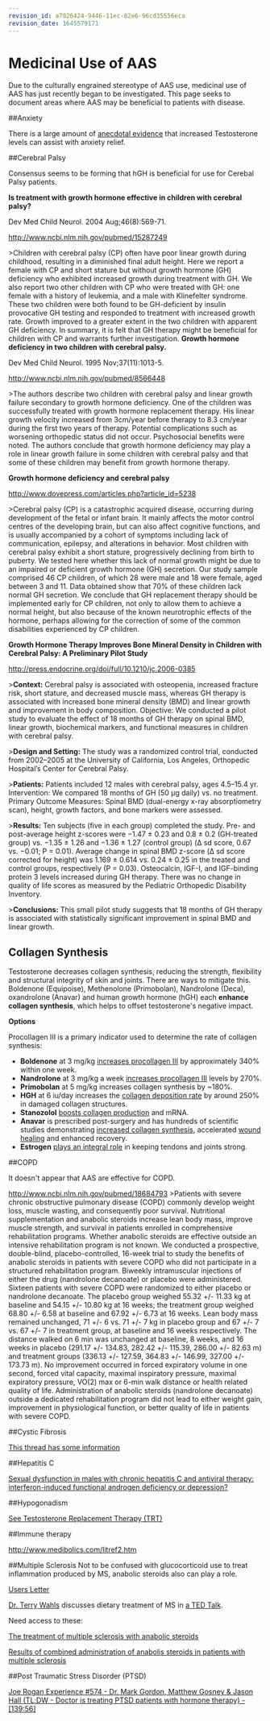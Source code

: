 ```yaml
---
revision_id: a7026424-9446-11ec-82e6-96cd35556eca
revision_date: 1645579171
---
```


# Medicinal Use of AAS
Due to the culturally engrained stereotype of AAS use, medicinal use of AAS has just recently began to be investigated.  This page seeks to document areas where AAS may be beneficial to patients with disease.

##Anxiety

There is a large amount of [anecdotal evidence](http://www.reddit.com/r/steroids/comments/20456n/the_wonder_drug/) that increased Testosterone levels can assist with anxiety relief.

##Cerebral Palsy

Consensus seems to be forming that hGH is beneficial for use for Cerebal Palsy patients.

**Is treatment with growth hormone effective in children with cerebral palsy?**

Dev Med Child Neurol. 2004 Aug;46(8):569-71.

http://www.ncbi.nlm.nih.gov/pubmed/15287249

&gt;Children with cerebral palsy (CP) often have poor linear growth during childhood, resulting in a diminished final adult height. Here we report a female with CP and short stature but without growth hormone (GH) deficiency who exhibited increased growth during treatment with GH. We also report two other children with CP who were treated with GH: one female with a history of leukemia, and a male with Klinefelter syndrome. These two children were both found to be GH-deficient by insulin provocative GH testing and responded to treatment with increased growth rate. Growth improved to a greater extent in the two children with apparent GH deficiency. In summary, it is felt that GH therapy might be beneficial for children with CP and warrants further investigation.
**Growth hormone deficiency in two children with cerebral palsy.**

Dev Med Child Neurol. 1995 Nov;37(11):1013-5.

http://www.ncbi.nlm.nih.gov/pubmed/8566448

&gt;The authors describe two children with cerebral palsy and linear growth failure secondary to growth hormone deficiency. One of the children was successfully treated with growth hormone replacement therapy. His linear growth velocity increased from 3cm/year before therapy to 8.3 cm/year during the first two years of therapy. Potential complications such as worsening orthopedic status did not occur. Psychosocial benefits were noted. The authors conclude that growth hormone deficiency may play a role in linear growth failure in some children with cerebral palsy and that some of these children may benefit from growth hormone therapy.

**Growth hormone deficiency and cerebral palsy**

http://www.dovepress.com/articles.php?article_id=5238

&gt;Cerebral palsy (CP) is a catastrophic acquired disease, occurring during development of the fetal or infant brain. It mainly affects the motor control centres of the developing brain, but can also affect cognitive functions, and is usually accompanied by a cohort of symptoms including lack of communication, epilepsy, and alterations in behavior. Most children with cerebral palsy exhibit a short stature, progressively declining from birth to puberty. We tested here whether this lack of normal growth might be due to an impaired or deficient growth hormone (GH) secretion. Our study sample comprised 46 CP children, of which 28 were male and 18 were female, aged between 3 and 11. Data obtained show that 70% of these children lack normal GH secretion. We conclude that GH replacement therapy should be implemented early for CP children, not only to allow them to achieve a normal height, but also because of the known neurotrophic effects of the hormone, perhaps allowing for the correction of some of the common disabilities experienced by CP children.

**Growth Hormone Therapy Improves Bone Mineral Density in Children with Cerebral Palsy: A Preliminary Pilot Study**

http://press.endocrine.org/doi/full/10.1210/jc.2006-0385

&gt;**Context:** Cerebral palsy is associated with osteopenia, increased fracture risk, short stature, and decreased muscle mass, whereas GH therapy is associated with increased bone mineral density (BMD) and linear growth and improvement in body composition.
Objective: We conducted a pilot study to evaluate the effect of 18 months of GH therapy on spinal BMD, linear growth, biochemical markers, and functional measures in children with cerebral palsy.

&gt;**Design and Setting:** The study was a randomized control trial, conducted from 2002–2005 at the University of California, Los Angeles, Orthopedic Hospital’s Center for Cerebral Palsy.

&gt;**Patients:** Patients included 12 males with cerebral palsy, ages 4.5–15.4 yr.
Intervention: We compared 18 months of GH (50 μg daily) vs. no treatment.
Primary Outcome Measures: Spinal BMD (dual-energy x-ray absorptiometry scan), height, growth factors, and bone markers were assessed.

&gt;**Results:** Ten subjects (five in each group) completed the study. Pre- and post-average height z-scores were −1.47 ± 0.23 and 0.8 ± 0.2 (GH-treated group) vs. −1.35 ± 1.26 and −1.36 ± 1.27 (control group) (Δ sd score, 0.67 vs. −0.01; P = 0.01). Average change in spinal BMD z-score (Δ sd score corrected for height) was 1.169 ± 0.614 vs. 0.24 ± 0.25 in the treated and control groups, respectively (P = 0.03). Osteocalcin, IGF-I, and IGF-binding protein 3 levels increased during GH therapy. There was no change in quality of life scores as measured by the Pediatric Orthopedic Disability Inventory.

&gt;**Conclusions:** This small pilot study suggests that 18 months of GH therapy is associated with statistically significant improvement in spinal BMD and linear growth.

## Collagen Synthesis

Testosterone decreases collagen synthesis, reducing the strength, flexibility and structural integrity of skin and joints. There are ways to mitigate this. Boldenone (Equipoise), Methenolone (Primobolan), Nandrolone (Deca), oxandrolone (Anavar) and human growth hormone (hGH) each **enhance collagen synthesis**, which helps to offset testosterone's negative impact.

**Options**

Procollagen III is a primary indicator used to determine the rate of collagen synthesis:

* **Boldenone** at 3 mg/kg [increases procollagen III](https://www.ncbi.nlm.nih.gov/pmc/articles/PMC1476788/?page=3) by approximately 340% within one week.
* **Nandrolone** at 3 mg/kg a week [increases procollagen III](https://www.reddit.com/r/PEDsR/comments/8q2qhh/which_compounds_enhance_collagen_synthesis_a/?utm_medium=android_app&amp;utm_source=share) levels by 270%.
* **Primobolan** at 5 mg/kg increases collagen synthesis by \~180%.
* **HGH** at 6 iu/day increases the [collagen deposition rate](https://www.ncbi.nlm.nih.gov/pmc/articles/PMC2821728/) by around 250% in damaged collagen structures.
* **Stanozolol** [boosts collagen production](https://www.jidonline.org/article/S0022-202X(15)40340-9/full) and mRNA.
* **Anavar** is prescribed post-surgery and has hundreds of scientific studies demonstrating [increased collagen synthesis](https://www.researchgate.net/publication/285519197_The_Influence_of_the_Anabolic_Agent_Oxandrolone_upon_the_Expression_of_Procollagen_Types_I_and_III_mRNA_in_Human_Fibroblasts_Cultured_on_Collagen_or_Plastic), accelerated [wound healing](https://www.ncbi.nlm.nih.gov/pubmed/10810035) and enhanced recovery.
* **Estrogen** [plays an integral role](https://www.ncbi.nlm.nih.gov/pubmed/18927264) in keeping tendons and joints strong.


##COPD

It doesn't appear that AAS are effective for COPD.

http://www.ncbi.nlm.nih.gov/pubmed/18684793
&gt;Patients with severe chronic obstructive pulmonary disease (COPD) commonly develop weight loss, muscle wasting, and consequently poor survival. Nutritional supplementation and anabolic steroids increase lean body mass, improve muscle strength, and survival in patients enrolled in comprehensive rehabilitation programs. Whether anabolic steroids are effective outside an intensive rehabilitation program is not known. We conducted a prospective, double-blind, placebo-controlled, 16-week trial to study the benefits of anabolic steroids in patients with severe COPD who did not participate in a structured rehabilitation program. Biweekly intramuscular injections of either the drug (nandrolone decanoate) or placebo were administered. Sixteen patients with severe COPD were randomized to either placebo or nandrolone decanoate. The placebo group weighed 55.32 +/- 11.33 kg at baseline and 54.15 +/- 10.80 kg at 16 weeks; the treatment group weighed 68.80 +/- 6.58 at baseline and 67.92 +/- 6.73 at 16 weeks. Lean body mass remained unchanged, 71 +/- 6 vs. 71 +/- 7 kg in placebo group and 67 +/- 7 vs. 67 +/- 7 in treatment group, at baseline and 16 weeks respectively. The distance walked on 6 min was unchanged at baseline, 8 weeks, and 16 weeks in placebo (291.17 +/- 134.83, 282.42 +/- 115.39, 286.00 +/- 82.63 m) and treatment groups (336.13 +/- 127.59, 364.83 +/- 146.99, 327.00 +/- 173.73 m). No improvement occurred in forced expiratory volume in one second, forced vital capacity, maximal inspiratory pressure, maximal expiratory pressure, VO(2) max or 6-min walk distance or health related quality of life. Administration of anabolic steroids (nandrolone decanoate) outside a dedicated rehabilitation program did not lead to either weight gain, improvement in physiological function, or better quality of life in patients with severe COPD.

##Cystic Fibrosis

[This thread has some information](/r/bodybuilding/comments/29db20/jamie_boudreau_bodybuilder_with_terminal_cystic/)

##Hepatitis C

[Sexual dysfunction in males with chronic hepatitis C and antiviral therapy: interferon-induced functional androgen deficiency or depression? ](http://www.natap.org/2005/HCV/062005_02.htm)

##Hypogonadism

[See Testosterone Replacement Therapy (TRT)](/r/steroids/wiki/trt/list)

##Immune therapy

http://www.medibolics.com/litref2.htm

##Multiple Sclerosis
Not to be confused with glucocorticoid use to treat inflammation produced by MS, anabolic steroids also can play a role.

[Users Letter](http://www.medibolics.com/letter2.htm)

[Dr. Terry Wahls](http://terrywahls.com/) discusses dietary treatment of MS in [a TED Talk](http://tedxtalks.ted.com/video/TEDxIowaCity-Dr-Terry-Wahls-Min).

Need access to these:

[The treatment of multiple sclerosis with anabolic steroids](http://www.ncbi.nlm.nih.gov/pubmed/5730447)

[Results of combined administration of anabolis steroids in patients with multiple sclerosis](
http://www.ncbi.nlm.nih.gov/pubmed/4343838)

##Post Traumatic Stress Disorder (PTSD)

[Joe Rogan Experience #574 - Dr. Mark Gordon, Matthew Gosney &amp; Jason Hall \(TL;DW - Doctor is treating PTSD patients with hormone therapy\) - \[139:56\]](https://www.youtube.com/watch?v=tbxPxFiOIKc)